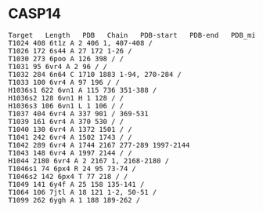 # CASP14
<pre>
Target   Length   PDB   Chain   PDB-start   PDB-end   PDB_missing(Target numbering)   Target_missing(PDB numbering)
T1024 408 6t1z A 2 406 1, 407-408 /
T1026 172 6s44 A 27 172 1-26 /
T1030 273 6poo A 126 398 / /
T1031 95 6vr4 A 2 96 / /
T1032 284 6n64 C 1710 1883 1-94, 270-284 /
T1033 100 6vr4 A 97 196 / /
H1036s1 622 6vn1 A 115 736 351-388 /
H1036s2 128 6vn1 H 1 128 / /
H1036s3 106 6vn1 L 1 106 / /
T1037 404 6vr4 A 337 901 / 369-531
T1039 161 6vr4 A 370 530 / /
T1040 130 6vr4 A 1372 1501 / /
T1041 242 6vr4 A 1502 1743 / /
T1042 289 6vr4 A 1744 2167 277-289 1997-2144
T1043 148 6vr4 A 1997 2144 / /
H1044 2180 6vr4 A 2 2167 1, 2168-2180 /
T1046s1 74 6px4 R 24 95 73-74 /
T1046s2 142 6px4 T 77 218 / /
T1049 141 6y4f A 25 158 135-141 /
T1064 106 7jtl A 18 121 1-2, 50-51 /
T1099 262 6ygh A 1 188 189-262 /
</pre>
